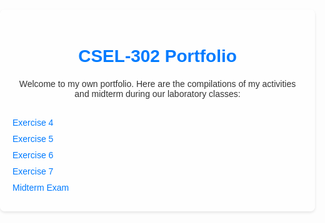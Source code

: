 <!DOCTYPE html>
<html lang="en">
<head>
    <meta charset="UTF-8">
    <meta name="viewport" content="width=device-width, initial-scale=1.0">
</head>
<body style="font-family: Arial, sans-serif; color: #333; margin: 0; padding: 0; background-image: url('file:///C:/Users/monte/Downloads/download%20(2).jpg'); background-size: cover; background-position: center; background-attachment: fixed;">
    <div style="max-width: 800px; margin: 20px auto; padding: 20px; background-color: rgba(255, 255, 255, 0.8); border-radius: 8px; box-shadow: 0 2px 4px rgba(0, 0, 0, 0.1);">
        <h1 style="text-align: center; color: #007bff; margin-bottom: 20px;">CSEL-302 Portfolio</h1>
        <p style="text-align: center; margin-bottom: 30px;">Welcome to my own portfolio. Here are the compilations of my activities and midterm during our laboratory classes:</p>
        <ul style="list-style-type: none; padding: 0; margin: 0;">
            <li style="margin-bottom: 10px;"><a href="2A_MONTESA_EXER4.ipynb" style="color: #007bff; text-decoration: none; transition: color 0.3s ease;">Exercise 4</a></li>
            <li style="margin-bottom: 10px;"><a href="2A_MONTESA_EXER5.ipynb" style="color: #007bff; text-decoration: none; transition: color 0.3s ease;">Exercise 5</a></li>
            <li style="margin-bottom: 10px;"><a href="2A_MONTESA_EXER6.ipynb" style="color: #007bff; text-decoration: none; transition: color 0.3s ease;">Exercise 6</a></li>
            <li style="margin-bottom: 10px;"><a href="2A_MONTESA_EXER7.ipynb" style="color: #007bff; text-decoration: none; transition: color 0.3s ease;">Exercise 7</a></li>
            <li style="margin-bottom: 10px;"><a href="2A_MONTESA_MIDTERM.ipynb" style="color: #007bff; text-decoration: none; transition: color 0.3s ease;">Midterm Exam</a></li>
        </ul>
    </div>
</body>
</html>
